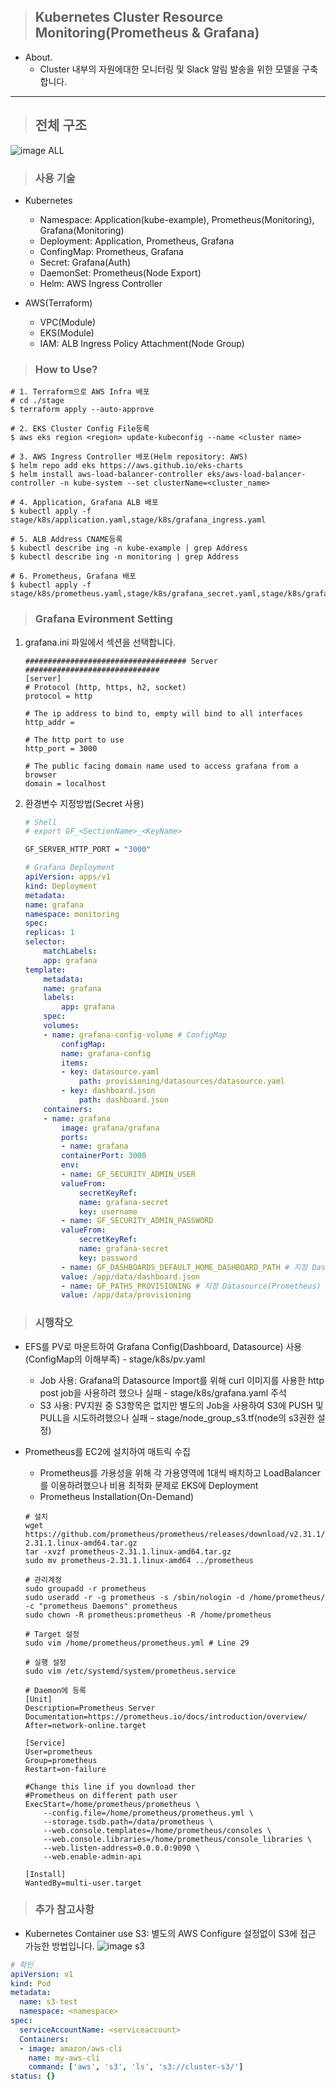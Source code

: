 > ## Kubernetes Cluster Resource Monitoring(Prometheus & Grafana)

- About.
    + Cluster 내부의 자원에대한 모니터링 및 Slack 알림 발송을 위한 모델을 구축합니다.
---

> ## 전체 구조
![image ALL](./src/all.png)

> ### 사용 기술
- Kubernetes
    + Namespace: Application(kube-example), Prometheus(Monitoring), Grafana(Monitoring)
    + Deployment: Application, Prometheus, Grafana
    + ConfingMap: Prometheus, Grafana
    + Secret: Grafana(Auth)
    + DaemonSet: Prometheus(Node Export)
    + Helm: AWS Ingress Controller

- AWS(Terraform)
    + VPC(Module)
    + EKS(Module)
    + IAM: ALB Ingress Policy Attachment(Node Group)

> ### How to Use?
```
# 1. Terraform으로 AWS Infra 배포
# cd ./stage
$ terraform apply --auto-approve

# 2. EKS Cluster Config File등록
$ aws eks region <region> update-kubeconfig --name <cluster name>

# 3. AWS Ingress Controller 배포(Helm repository: AWS)
$ helm repo add eks https://aws.github.io/eks-charts
$ helm install aws-load-balancer-controller eks/aws-load-balancer-controller -n kube-system --set clusterName=<cluster_name>

# 4. Application, Grafana ALB 배포
$ kubectl apply -f stage/k8s/application.yaml,stage/k8s/grafana_ingress.yaml

# 5. ALB Address CNAME등록
$ kubectl describe ing -n kube-example | grep Address
$ kubectl describe ing -n monitoring | grep Address

# 6. Prometheus, Grafana 배포
$ kubectl apply -f stage/k8s/prometheus.yaml,stage/k8s/grafana_secret.yaml,stage/k8s/grafana.yaml
```

> ### Grafana Evironment Setting

1. grafana.ini 파일에서 섹션을 선택합니다.
    ```
    #################################### Server ##############################
    [server]
    # Protocol (http, https, h2, socket)
    protocol = http

    # The ip address to bind to, empty will bind to all interfaces
    http_addr =

    # The http port to use
    http_port = 3000

    # The public facing domain name used to access grafana from a browser
    domain = localhost
    ```

2. 환경변수 지정방법(Secret 사용)
    ```sh
    # Shell
    # export GF_<SectionName>_<KeyName>

    GF_SERVER_HTTP_PORT = "3000"
    ```
    ```yaml
    # Grafana Deployment
    apiVersion: apps/v1
    kind: Deployment
    metadata:
    name: grafana
    namespace: monitoring
    spec:
    replicas: 1
    selector:
        matchLabels:
        app: grafana
    template:
        metadata:
        name: grafana
        labels:
            app: grafana
        spec:
        volumes:
        - name: grafana-config-volume # ConfigMap
            configMap:
            name: grafana-config
            items:
            - key: datasource.yaml
                path: provisioning/datasources/datasource.yaml
            - key: dashboard.json
                path: dashboard.json
        containers:
        - name: grafana
            image: grafana/grafana
            ports:
            - name: grafana
            containerPort: 3000
            env:
            - name: GF_SECURITY_ADMIN_USER
            valueFrom: 
                secretKeyRef:
                name: grafana-secret
                key: username
            - name: GF_SECURITY_ADMIN_PASSWORD
            valueFrom: 
                secretKeyRef:
                name: grafana-secret
                key: password
            - name: GF_DASHBOARDS_DEFAULT_HOME_DASHBOARD_PATH # 지정 Dashboard 사용
            value: /app/data/dashboard.json
            - name: GF_PATHS_PROVISIONING # 지정 Datasource(Prometheus) 사용
            value: /app/data/provisioning
    ```

> ### 시행착오

- EFS를 PV로 마운트하여 Grafana Config(Dashboard, Datasource) 사용(ConfigMap의 이해부족) - stage/k8s/pv.yaml
    + Job 사용: Grafana의 Datasource Import를 위해 curl 이미지를 사용한 http post job을 사용하려 했으나 실패 - stage/k8s/grafana.yaml 주석
    + S3 사용: PV지원 중 S3항목은 없지만 별도의 Job을 사용하여 S3에 PUSH 및 PULL을 시도하려했으나 실패 - stage/node_group_s3.tf(node의 s3권한 설정)

- Prometheus를 EC2에 설치하여 매트릭 수집
    + Prometheus를 가용성을 위해 각 가용영역에 1대씩 배치하고 LoadBalancer를 이용하려했으나 비용 최적화 문제로 EKS에 Deployment
    + Prometheus Installation(On-Demand)
    ```
    # 설치
    wget https://github.com/prometheus/prometheus/releases/download/v2.31.1/prometheus-2.31.1.linux-amd64.tar.gz
    tar -xvzf prometheus-2.31.1.linux-amd64.tar.gz
    sudo mv prometheus-2.31.1.linux-amd64 ../prometheus

    # 관리계정
    sudo groupadd -r prometheus
    sudo useradd -r -g prometheus -s /sbin/nologin -d /home/prometheus/ -c "prometheus Daemons" prometheus
    sudo chown -R prometheus:prometheus -R /home/prometheus

    # Target 설정
    sudo vim /home/prometheus/prometheus.yml # Line 29

    # 실행 설정
    sudo vim /etc/systemd/system/prometheus.service

    # Daemon에 등록
    [Unit]
    Description=Prometheus Server
    Documentation=https://prometheus.io/docs/introduction/overview/
    After=network-online.target

    [Service]
    User=prometheus
    Group=prometheus
    Restart=on-failure

    #Change this line if you download ther 
    #Prometheus on different path user
    ExecStart=/home/prometheus/prometheus \
        --config.file=/home/prometheus/prometheus.yml \
        --storage.tsdb.path=/data/prometheus \
        --web.console.templates=/home/prometheus/consoles \
        --web.console.libraries=/home/prometheus/console_libraries \
        --web.listen-address=0.0.0.0:9090 \
        --web.enable-admin-api 

    [Install]
    WantedBy=multi-user.target
    ```

> ### 추가 참고사항
- Kubernetes Container use S3: 별도의 AWS Configure 설정없이 S3에 접근 가능한 방법입니다.
![image s3](./src/pod_s3.png)

```yaml
# 확인
apiVersion: v1
kind: Pod
metadata:
  name: s3-test
  namespace: <namespace>
spec:
  serviceAccountName: <serviceaccount>
  Containers:
  - image: amazon/aws-cli
    name: my-aws-cli
    command: ['aws', 's3', 'ls', 's3://cluster-s3/']
status: {}
```
